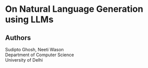 # On Natural Language Generation using LLMs

## Authors

Sudipto Ghosh, Neeti Wason<br/>
Department of Computer Science<br/>
University of Delhi
